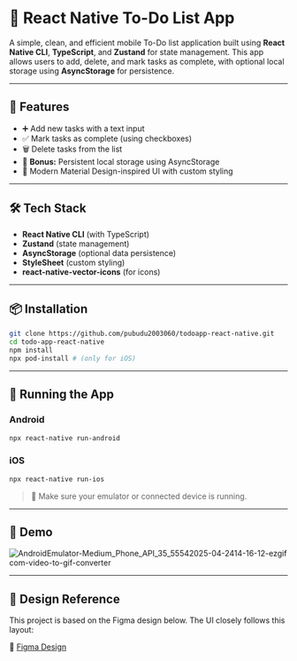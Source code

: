 # 📝 React Native To-Do List App

A simple, clean, and efficient mobile To-Do list application built using **React Native CLI**, **TypeScript**, and **Zustand** for state management. This app allows users to add, delete, and mark tasks as complete, with optional local storage using **AsyncStorage** for persistence.

---

## 📱 Features

- ➕ Add new tasks with a text input
- ✅ Mark tasks as complete (using checkboxes)
- 🗑️ Delete tasks from the list
- 💾 **Bonus:** Persistent local storage using AsyncStorage
- 💅 Modern Material Design-inspired UI with custom styling

---

## 🛠️ Tech Stack

- **React Native CLI** (with TypeScript)
- **Zustand** (state management)
- **AsyncStorage** (optional data persistence)
- **StyleSheet** (custom styling)
- **react-native-vector-icons** (for icons)

---

## 📦 Installation

```bash
git clone https://github.com/pubudu2003060/todoapp-react-native.git
cd todo-app-react-native
npm install
npx pod-install # (only for iOS)
```

---

## 🚀 Running the App

### Android

```bash
npx react-native run-android
```

### iOS

```bash
npx react-native run-ios
```

> 📱 Make sure your emulator or connected device is running.

---

## 🧪 Demo

![AndroidEmulator-Medium_Phone_API_35_55542025-04-2414-16-12-ezgif com-video-to-gif-converter](https://github.com/user-attachments/assets/3c149d07-cd7c-4ecf-b231-ef3ef2307edb)

---

## 🎨 Design Reference

This project is based on the Figma design below. The UI closely follows this layout:

🔗 [Figma Design](https://www.figma.com/design/HCZyEIWzvyEla3P5cV4Fk5/todo-app-react-native?node-id=0-1&p=f&t=cXxkpfgVc7vOcv0d-0)


